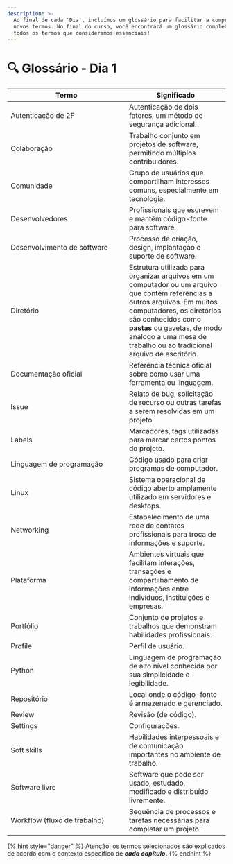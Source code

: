 ```yaml
---
description: >-
  Ao final de cada 'Dia', incluímos um glossário para facilitar a compreensão de
  novos termos. No final do curso, você encontrará um glossário completo com
  todos os termos que consideramos essenciais!
---
```


# 🔍 Glossário - Dia 1

<table data-full-width="true"><thead><tr><th width="257">Termo</th><th>Significado</th></tr></thead><tbody><tr><td>Autenticação de 2F</td><td>Autenticação de dois fatores, um método de segurança adicional.</td></tr><tr><td>Colaboração</td><td>Trabalho conjunto em projetos de software, permitindo múltiplos contribuidores.</td></tr><tr><td>Comunidade</td><td>Grupo de usuários que compartilham interesses comuns, especialmente em tecnologia.</td></tr><tr><td>Desenvolvedores</td><td>Profissionais que escrevem e mantêm código-fonte para software.</td></tr><tr><td>Desenvolvimento de software</td><td>Processo de criação, design, implantação e suporte de software.</td></tr><tr><td>Diretório</td><td>Estrutura utilizada para organizar arquivos em um computador ou um arquivo que contém referências a outros arquivos. Em muitos computadores, os diretórios são conhecidos como <strong>pastas</strong> ou gavetas, de modo análogo a uma mesa de trabalho ou ao tradicional arquivo de escritório.</td></tr><tr><td>Documentação oficial</td><td>Referência técnica oficial sobre como usar uma ferramenta ou linguagem.</td></tr><tr><td>Issue</td><td>Relato de bug, solicitação de recurso ou outras tarefas a serem resolvidas em um projeto.</td></tr><tr><td>Labels</td><td>Marcadores, tags utilizadas para marcar certos pontos do projeto.</td></tr><tr><td>Linguagem de programação</td><td>Código usado para criar programas de computador.</td></tr><tr><td>Linux</td><td>Sistema operacional de código aberto amplamente utilizado em servidores e desktops.</td></tr><tr><td>Networking</td><td>Estabelecimento de uma rede de contatos profissionais para troca de informações e suporte.</td></tr><tr><td>Plataforma</td><td>Ambientes virtuais que facilitam interações, transações e compartilhamento de informações entre indivíduos, instituições e empresas.</td></tr><tr><td>Portfólio</td><td>Conjunto de projetos e trabalhos que demonstram habilidades profissionais.</td></tr><tr><td>Profile</td><td>Perfil de usuário.</td></tr><tr><td>Python</td><td>Linguagem de programação de alto nível conhecida por sua simplicidade e legibilidade.</td></tr><tr><td>Repositório</td><td>Local onde o código-fonte é armazenado e gerenciado.</td></tr><tr><td>Review</td><td>Revisão (de código).</td></tr><tr><td>Settings</td><td>Configurações.</td></tr><tr><td>Soft skills</td><td>Habilidades interpessoais e de comunicação importantes no ambiente de trabalho.</td></tr><tr><td>Software livre</td><td>Software que pode ser usado, estudado, modificado e distribuído livremente.</td></tr><tr><td>Workflow (fluxo de trabalho)</td><td>Sequência de processos e tarefas necessárias para completar um projeto.</td></tr></tbody></table>

{% hint style="danger" %}
Atenção: os termos selecionados são explicados de acordo com o contexto específico de _**cada capítulo**_**.**
{% endhint %}
